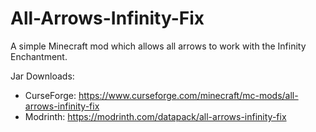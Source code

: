 # All-Arrows-Infinity-Fix
A simple Minecraft mod which allows all arrows to work with the Infinity Enchantment.

Jar Downloads:
- CurseForge: https://www.curseforge.com/minecraft/mc-mods/all-arrows-infinity-fix
- Modrinth: https://modrinth.com/datapack/all-arrows-infinity-fix